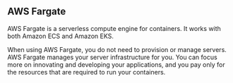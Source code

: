 ## AWS Fargate

AWS Fargate is a serverless compute engine for containers. It works with both Amazon ECS and Amazon EKS.  

When using AWS Fargate, you do not need to provision or manage servers. AWS Fargate manages your server infrastructure for you. You can focus more on innovating and developing your applications, and you pay only for the resources that are required to run your containers.  